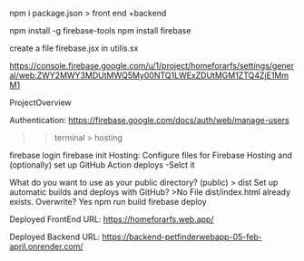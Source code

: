 npm i
package.json > front end +backend

npm install -g firebase-tools
npm install firebase

 create a file firebase.jsx in utilis.sx

https://console.firebase.google.com/u/1/project/homeforarfs/settings/general/web:ZWY2MWY3MDUtMWQ5My00NTQ1LWExZDUtMGM1ZTQ4ZjE1MmM1

ProjectOverview 

Authentication:
https://firebase.google.com/docs/auth/web/manage-users

>>terminal > hosting

firebase login
firebase init
Hosting: Configure files for Firebase Hosting and (optionally) set up GitHub Action deploys -Selct it

What do you want to use as your public directory? (public) > dist
Set up automatic builds and deploys with GitHub? >No
File dist/index.html already exists. Overwrite? Yes
npm run build
firebase deploy

Deployed FrontEnd URL:
https://homeforarfs.web.app/

Deployed Backend URL:
https://backend-petfinderwebapp-05-feb-april.onrender.com/

